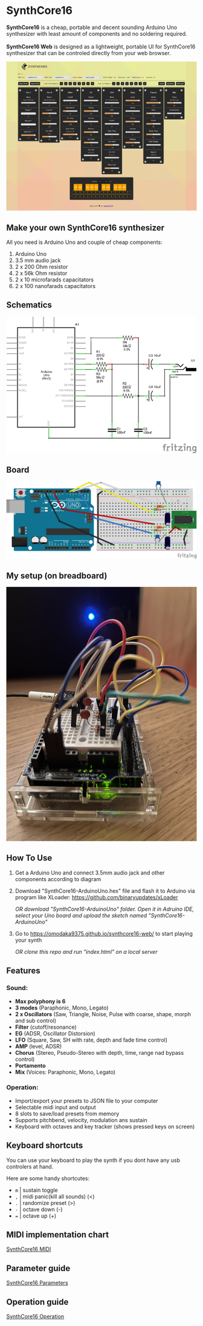 # SynthCore16

<b>SynthCore16</b> is a cheap, portable and decent sounding Arduino Uno synthesizer with least amount of components and no soldering required.<br><br>
<b>SynthCore16 Web</b> is designed as a lightweight, portable UI for SynthCore16 synthesizer that can be controled directly from your web browser.

![SynthCore16](./synthCore16-UI.png)

## Make your own SynthCore16 synthesizer

All you need is Arduino Uno and couple of cheap components:

1. Arduino Uno
2. 3.5 mm audio jack
3. 2 x 200 Ohm resistor  
4. 2 x 56k Ohm resistor
5. 2 x 10 microfarads capacitators
6. 2 x 100 nanofarads capacitators

## Schematics

![SynthCore16 Diagram](./synthCore16-circuit-diagram.png)

## Board

![SynthCore16 Board](./synthCore16-bread-board.png)

## My setup (on breadboard)
![SynthCore16 Prototype](./proto.jpg)


## How To Use

1. Get a Arduino Uno and connect 3.5mm audio jack and other components according to diagram
2. Download "SynthCore16-ArduinoUno.hex" file and flash it to Arduino via program like XLoader: https://github.com/binaryupdates/xLoader

    <i>OR download "SynthCore16-ArduinoUno" folder. Open it in Adruino IDE, select your Uno board and upload the sketch named "SynthCore16-ArduinoUno"</i>

3. Go to https://omodaka9375.github.io/synthcore16-web/ to start playing your synth
    
    <i>OR clone this repo and run "index.html" on a local server</i>

## Features

### Sound:
- <b>Max polyphony is 6</b>
- <b>3 modes</b> (Paraphonic, Mono, Legato)
- <b>2 x Oscillators</b> (Saw, Triangle, Noise, Pulse with coarse, shape, morph and sub control)
- <b>Filter</b> (cutoff/resonance)
- <b>EG</b> (ADSR, Oscillator Distorsion)
- <b>LFO</b> (Square, Saw, SH with rate, depth and fade time control)
- <b>AMP</b> (level, ADSR)
- <b>Chorus</b> (Stereo, Pseudo-Stereo with depth, time, range nad bypass control)
- <b>Portamento</b>
- <b>Mix</b> (Voices: Paraphonic, Mono, Legato)

### Operation:
- Import/export your presets to JSON file to your computer
- Selectable midi input and output
- 8 slots to save/load presets from memory
- Supports pitchbend, velocity, modulation ans sustain
- Keyboard with octaves and key tracker (shows pressed keys on screen)


## Keyboard shortcuts
You can use your keyboard to play the synth if you dont have any usb controlers at hand.

Here are some handy shortcutes:
- ```m``` | sustain toggle
- ```,``` | midi panic(kill all sounds) (<)
- ```.``` | randomize preset (>)
- ```-``` | octave down (-)
- ```=``` | octave up (+)

## MIDI implementation chart

[SynthCore16 MIDI](./SynthCore16-MIDI-Implementation-Chart.md)

## Parameter guide

[SynthCore16 Parameters](./SSynthCore16-Parameter-Guide.md)

## Operation guide

[SynthCore16 Operation](./SSynthCore16-Operation-Guide.md)
